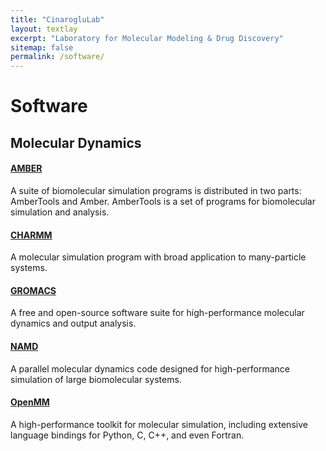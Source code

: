 ```yaml
---
title: "CinarogluLab"
layout: textlay
excerpt: "Laboratory for Molecular Modeling & Drug Discovery"
sitemap: false
permalink: /software/
---
```


# Software

## Molecular Dynamics
#### [AMBER](https://ambermd.org/)
A suite of biomolecular simulation programs is distributed in two parts: AmberTools and Amber. AmberTools is a set of programs for biomolecular simulation and analysis.
#### [CHARMM](https://academiccharmm.org/)
A molecular simulation program with broad application to many-particle systems.
#### [GROMACS](https://www.gromacs.org/)
A free and open-source software suite for high-performance molecular dynamics and output analysis.
#### [NAMD](http://www.ks.uiuc.edu/Research/namd/) 
A parallel molecular dynamics code designed for high-performance simulation of large biomolecular systems. 
#### [OpenMM](https://openmm.org/) 
A high-performance toolkit for molecular simulation, including extensive language bindings for Python, C, C++, and even Fortran.


